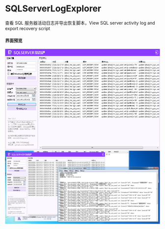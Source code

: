 # SQLServerLogExplorer
查看 SQL 服务器活动日志并导出恢复脚本，View SQL server activity log and export recovery script

#### 界面预览 
![image](img/SSLE.png)
![image](img/SSLE%20(2).png)
